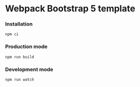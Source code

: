 # Webpack Bootstrap 5 template

### Installation

```
npm ci
```

### Production mode

```
npm run build
```

### Development mode

```
npm run watch
```
